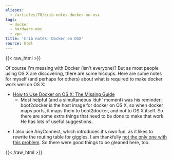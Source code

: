 ```yaml
---
aliases:
  - /articles/70/crib-notes-docker-on-osx
tags:
  - docker
  - hardware-mac
  - vpn
title: 'Crib notes: Docker on OSX'
source: html
---
```

{{< raw_html >}}
<p>Of course I'm messing with Docker (isn't everyone)? But as most people using OS X are discovering, there are some hiccups. Here are some notes for myself (and perhaps for others) about what is required to make docker work well on OS X: </p>

<ul>
	<li><a href="http://viget.com/extend/how-to-use-docker-on-os-x-the-missing-guide">How to Use Docker on OS X: The Missing Guide</a>
<ul>
	<li>Most helpful (and a simultaneous &#8216;duh' moment) was his reminder: boot2docker is the host image for docker on OS X, so when docker maps ports, it maps them to boot2docker, and not to OS X itself. So there are some extra things that need to be done to make that work. He has lots of useful suggestions.</li>
</ul></li>
</ul>

<ul>
	<li>I also use AnyConnect, which introduces it's own fun, as it likes to rewrite the routing table for giggles. I am thankfully <a href="https://github.com/boot2docker/boot2docker/issues/392#issuecomment-61999567">not the only one with this problem</a>. So there were good things to be gleaned here, too.</li>
</ul>
{{< /raw_html >}}

